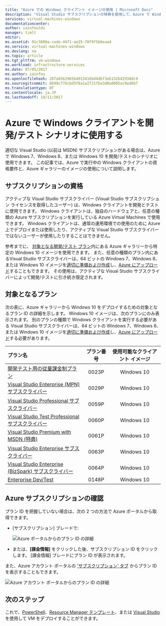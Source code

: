```yaml
---
title: "Azure での Windows クライアント イメージの使用 | Microsoft Docs"
description: "Visual Studio サブスクリプションの特典を使用して、Azure で Windows 7、Windows 8、または Windows 10 を開発/テストのシナリオにデプロイする方法"
services: virtual-machines-windows
documentationcenter: 
author: iainfoulds
manager: timlt
editor: 
ms.assetid: 91c3880a-cede-44f1-ae25-f8f9f5b6eaa4
ms.service: virtual-machines-windows
ms.devlang: na
ms.topic: article
ms.tgt_pltfrm: vm-windows
ms.workload: infrastructure-services
ms.date: 07/05/2017
ms.author: iainfou
ms.openlocfilehash: 207a6562965b4913416bd4dbf3eb132b42938dc9
ms.sourcegitcommit: 6699c77dcbd5f8a1a2f21fba3d0a0005ac9ed6b7
ms.translationtype: HT
ms.contentlocale: ja-JP
ms.lasthandoff: 10/11/2017
---
```

# <a name="use-windows-client-in-azure-for-devtest-scenarios"></a>Azure で Windows クライアントを開発/テスト シナリオに使用する
適切な Visual Studio (以前は MSDN) サブスクリプションがある場合は、Azure で Windows 7、Windows 8、または Windows 10 を開発/テストのシナリオに使用できます。 この記事では、Azure で実行中の Windows クライアントの資格要件と、Azure ギャラリーのイメージの使用について説明します。

## <a name="subscription-eligibility"></a>サブスクリプションの資格
アクティブな Visual Studio サブスクライバー (Visual Studio サブスクリプション ライセンスを取得したユーザー) は、Windows クライアントを開発とテストに使用できます。 Windows クライアントは、独自のハードウェアと、任意の種類の Azure サブスクリプションを実行している Azure Virtual Machines で使用できます。 Windows クライアントは、通常の運用環境での使用のために Azure 上でデプロイまたは使用したり、アクティブな Visual Studio サブスクライバーではないユーザーが使用したりすることはできません。

参考までに、 [対象となる開発/テスト プラン](#eligible-offers)内にある Azure ギャラリーから特定の Windows 10 イメージを使用できます。 また、任意の種類のプラン内にあるVisual Studio サブスクライバーは、64 ビットの Windows 7、Windows 8、または Windows 10 イメージを[適切に準備および作成](prepare-for-upload-vhd-image.md)し、[Azure にアップロード](upload-generalized-managed.md)することもできます。 その使用は、アクティブな Visual Studio サブスクライバーによって開発/テストに引き続き限定されます。

## <a name="eligible-offers"></a>対象となるプラン
次の表に、Azure ギャラリーから Windows 10 をデプロイするための対象となるプラン ID の詳細を示します。 Windows 10 イメージは、次のプランにのみ表示されます。 別のプランの種類で Windows クライアントを実行する必要がある Visual Studio サブスクライバーは、64 ビットの Windows 7、Windows 8、または Windows 10 イメージを[適切に準備および作成](prepare-for-upload-vhd-image.md)し、[Azure にアップロード](upload-generalized-managed.md)する必要があります。

| プラン名 | プラン番号 | 使用可能なクライアント イメージ |
|:--- |:---:|:---:|
| [開発テスト用の従量課金制プラン](https://azure.microsoft.com/offers/ms-azr-0023p/) |0023P |Windows 10 |
| [Visual Studio Enterprise (MPN) サブスクライバー](https://azure.microsoft.com/offers/ms-azr-0029p/) |0029P |Windows 10 |
| [Visual Studio Professional サブスクライバー](https://azure.microsoft.com/offers/ms-azr-0059p/) |0059P |Windows 10 |
| [Visual Studio Test Professional サブスクライバー](https://azure.microsoft.com/offers/ms-azr-0060p/) |0060P |Windows 10 |
| [Visual Studio Premium with MSDN (特典)](https://azure.microsoft.com/offers/ms-azr-0061p/) |0061P |Windows 10 |
| [Visual Studio Enterprise サブスクライバー](https://azure.microsoft.com/offers/ms-azr-0063p/) |0063P |Windows 10 |
| [Visual Studio Enterprise (BizSpark) サブスクライバー](https://azure.microsoft.com/offers/ms-azr-0064p/) |0064P |Windows 10 |
| [Enterprise Dev/Test](https://azure.microsoft.com/ofers/ms-azr-0148p/) |0148P |Windows 10 |

## <a name="check-your-azure-subscription"></a>Azure サブスクリプションの確認
プラン ID を把握していない場合は、次の 2 つの方法で Azure ポータルから取得できます。  

- [サブスクリプション] ブレードで:

  ![Azure ポータルからのプラン ID の詳細](./media/client-images/offer-id-azure-portal.png) 

- または、**[課金情報]** をクリックした後、サブスクリプション ID をクリックします。 [課金情報] ブレードにプラン ID が表示されます。

また、Azure アカウント ポータルの ['サブスクリプション' タブ](http://account.windowsazure.com/Subscriptions) からプラン ID を表示することもできます。

![Azure アカウント ポータルからのプラン ID の詳細](./media/client-images/offer-id-azure-account-portal.png) 

## <a name="next-steps"></a>次のステップ
これで、[PowerShell](quick-create-powershell.md)、[Resource Manager テンプレート](ps-template.md)、または [Visual Studio](../../vs-azure-tools-resource-groups-deployment-projects-create-deploy.md) を使用して VM をデプロイすることができます。

